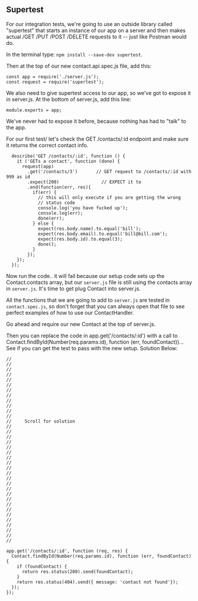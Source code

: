 ## Supertest

For our integration tests, we're going to use an outside library called "supertest" that starts an instance of our app on a server and then makes actual /GET /PUT /POST /DELETE requests to it -- just like Postman would do.

In the terminal type: `npm install --save-dev supertest`.

Then at the top of our new contact.api.spec.js file, add this:
```
const app = require('./server.js');
const request = require('supertest');
```
We also need to give supertest access to our app, so we've got to expose it in server.js.  At the bottom of server.js, add this line:
```
module.exports = app;
```

We've never had to expose it before, because nothing has had to "talk" to the app.

For our first test/ let's check the GET /contacts/:id endpoint and make sure it returns the correct contact info.

```
  describe('GET /contacts/:id', function () {
    it ('GETs a contact', function (done) {
      request(app)
        .get('/contacts/3')       // GET request to /contacts/:id with 999 as id
        .expect(200)                // EXPECT it to 
        .end(function(err, res){
          if(err) {
            // this will only execute if you are getting the wrong
            // status code
            console.log('you have fucked up');
            console.log(err);
            done(err);
          } else {
            expect(res.body.name).to.equal('bill');
            expect(res.body.email).to.equal('bill@bill.com');
            expect(res.body.id).to.equal(3);
            done();
          }
        });
    });
  });
```

Now run the code.. it will fail because our setup code sets up the Contact.contacts array, but our `server.js` file is still using the contacts array in `server.js`.  It's time to get plug Contact into server.js.  

All the functions that we are going to add to `server.js` are tested in `contact.spec.js`, so don't forget that you can always open that file to see perfect examples of how to use our ContactHandler. 

Go ahead and require our new Contact at the top of server.js.  

Then you can replace the code in app.get('/contacts/:id') with a call to Contact.findById(Number(req.params.id), function (err, foundContact))...  See if you can get the test to pass with the new setup.  Solution Below:
```
//
//
//
//
//
//
//
//
//
//
//
//
//     Scroll for solution
//
//
//
//
//
//
//
//
//
//
//
//
//
//
//
//
//
//
//
//
//
//
//

app.get('/contacts/:id', function (req, res) {
  Contact.findById(Number(req.params.id), function (err, foundContact) {
    if (foundContact) {
      return res.status(200).send(foundContact);
    }
    return res.status(404).send({ message: 'contact not found'});
  });
});
```